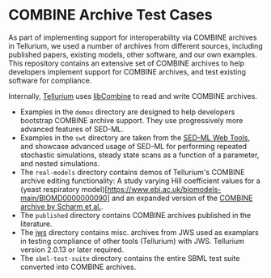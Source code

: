 # COMBINE Archive Test Cases

As part of implementing support for interoperability via COMBINE archives in Tellurium, we used a number of archives from different sources, including published papers, existing models, other software, and our own examples. This repository contains an extensive set of COMBINE archives to help developers implement support for COMBINE archives, and test existing software for compliance.

Internally, [Tellurium](http://tellurium.analogmachine.org/) uses [libCombine](https://github.com/sbmlteam/libCombine) to read and write COMBINE archives.

* Examples in the `demos` directory are designed to help developers bootstrap COMBINE archive support. They use progressively more advanced features of SED-ML.
* Examples in the `swt` directory are taken from the [SED-ML Web Tools](http://sysbioapps.dyndns.org/SED-ML_Web_Tools), and showcase advanced usage of SED-ML for performing repeated stochastic simulations, steady state scans as a function of a parameter, and nested simulations.
* The `real-models` directory contains demos of Tellurium's COMBINE archive editing functionality: A study varying Hill coefficient values for a (yeast respiratory model)[https://www.ebi.ac.uk/biomodels-main/BIOMD0000000090] and an expanded version of the [COMBINE archive by Scharm et al.](https://github.com/SemsProject/CombineArchiveShowCase).
* The `published` directory contains COMBINE archives published in the literature.
* The [jws](https://github.com/0u812/tellurium-combine-archive-test-cases/tree/master/jws) directory contains misc. archives from JWS used as examplars in testing compliance of other tools (Tellurium) with JWS. Tellurium version 2.0.13 or later required.
* The `sbml-test-suite` directory contains the entire SBML test suite converted into COMBINE archives.

